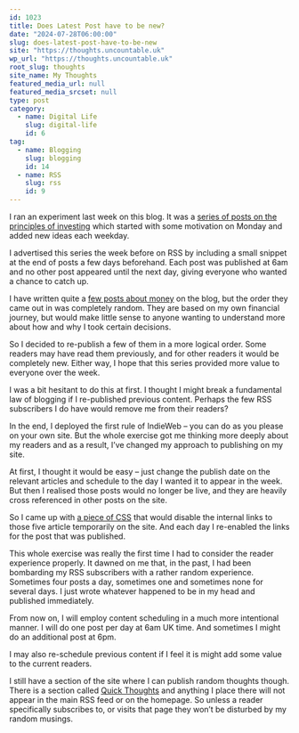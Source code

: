 ```yaml
---
id: 1023
title: Does Latest Post have to be new?
date: "2024-07-28T06:00:00"
slug: does-latest-post-have-to-be-new
site: "https://thoughts.uncountable.uk"
wp_url: "https://thoughts.uncountable.uk"
root_slug: thoughts
site_name: My Thoughts
featured_media_url: null
featured_media_srcset: null
type: post
category:
  - name: Digital Life
    slug: digital-life
    id: 6
tag:
  - name: Blogging
    slug: blogging
    id: 14
  - name: RSS
    slug: rss
    id: 9
---
```



<p>I ran an experiment last week on this blog. It was a <a href="https://thoughts.uncountable.uk/july-2024-principles-of-investing-week/" data-type="post" data-id="965">series of posts on the principles of investing</a> which started with some motivation on Monday and added new ideas each weekday.</p>



<p>I advertised this series the week before on RSS by including a small snippet at the end of posts a few days beforehand.  Each post was published at 6am and no other post appeared until the next day, giving everyone who wanted a chance to catch up.</p>



<p>I have written quite a <a href="https://thoughts.uncountable.uk/thoughts-on/money/" data-type="link" data-id="https://thoughts.uncountable.uk/thoughts-on/money/">few posts about money</a> on the blog, but the order they came out in was completely random.  They are based on my own financial journey, but would make little sense to anyone wanting to understand more about how and why I took certain decisions.</p>



<p>So I decided to re-publish a few of them in a more logical order.  Some readers may have read them previously, and for other readers it would be completely new.  Either way, I hope that this series provided more value to everyone over the week.</p>



<p>I was a bit hesitant to do this at first.  I thought I might break a fundamental law of blogging if I re-published previous content.  Perhaps the few RSS subscribers I do have would remove me from their readers?</p>



<p>In the end, I deployed the first rule of IndieWeb &#8211; you can do as you please on your own site.  But the whole exercise got me thinking more deeply about my readers and as a result, I&#8217;ve changed my approach to publishing on my site.</p>



<p>At first, I thought it would be easy &#8211; just change the publish date on the relevant articles and schedule to the day I wanted it to appear in the week. But then I realised those posts would no longer be live, and they are heavily cross referenced in other posts on the site.</p>



<p>So I came up with <a href="https://thoughts.uncountable.uk/disabling-internal-links/" data-type="post" data-id="994">a piece of CSS</a> that would disable the internal links to those five article temporarily on the site.  And each day I re-enabled the links for the post that was published.</p>



<p>This whole exercise was really the first time I had to consider the reader experience properly.  It dawned on me that, in the past, I had been bombarding my RSS subscribers with a rather random experience.  Sometimes four posts a day, sometimes one and sometimes none for several days.  I just wrote whatever happened to be in my head and published immediately.</p>



<p>From now on, I will employ content scheduling in a much more intentional manner.  I will do one post per day at 6am UK time.  And sometimes I might do an additional post at 6pm.  </p>



<p>I may also re-schedule previous content if I feel it is might add some value to the current readers.  </p>



<p>I still have a section of the site where I can publish random thoughts though.  There is a section called <a href="https://thoughts.uncountable.uk/topic/quick-thoughts/">Quick Thoughts</a> and anything I place there will not appear in the main RSS feed or on the homepage.  So unless a reader specifically subscribes to, or visits that page they won&#8217;t be disturbed by my random musings.</p>



<p></p>
